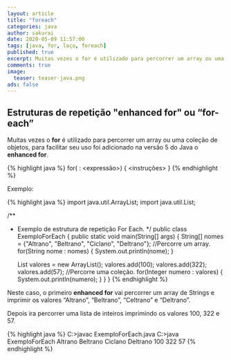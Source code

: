 ```yaml
---
layout: article
title: "foreach"
categories: java
author: sakurai
date: 2020-05-09 11:57:00
tags: [java, for, laço, foreach]
published: true
excerpt: Muitas vezes o for é utilizado para percorrer um array ou uma coleção, e para facilitar seu uso foi adicionado na versão 5 do Java o enhanced for ou foreach.
comments: true
image:
  teaser: teaser-java.png
ads: false
---
```


## Estruturas de repetição "enhanced for" ou “for-each” 

Muitas vezes o **for** é utilizado para percorrer um array ou uma coleção de objetos, para facilitar seu uso foi adicionado na versão 5 do Java o **enhanced for**.

{% highlight java %}
for(<Tipo> <identificador> : <expressão>) {
		<instruções>
}
{% endhighlight %}

Exemplo:

{% highlight java %}
import java.util.ArrayList;
import java.util.List;

/**
 * Exemplo de estrutura de repetição For Each.
 */
public class ExemploForEach {
  public static void main(String[] args) {
    String[] nomes = {"Altrano", "Beltrano", "Ciclano", "Deltrano"};
    //Percorre um array.
    for(String nome : nomes) {
      System.out.println(nome);
    }

    List<Integer> valores = new ArrayList<Integer>();
    valores.add(100);
    valores.add(322);
    valores.add(57);
    //Percorre uma coleção.
    for(Integer numero : valores) {
      System.out.println(numero);
    }
  }
}
{% endhighlight %}

Neste caso, o primeiro **enhanced for** vai percorrer um array de Strings e imprimir os valores “Altrano”, “Beltrano”, “Celtrano” e “Deltrano”.

Depois ira percorrer uma lista de inteiros imprimindo os valores 100, 322 e 57.

{% highlight java %}
C:\>javac ExemploForEach.java
C:\>java ExemploForEach
Altrano
Beltrano
Ciclano
Deltrano
100
322
57
{% endhighlight %}